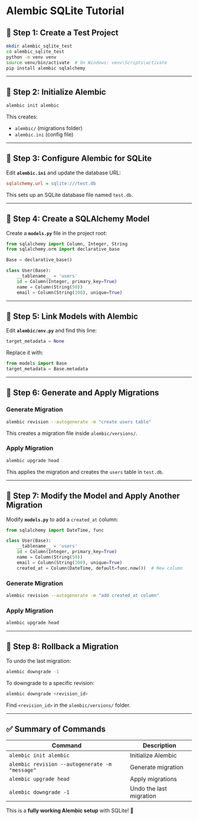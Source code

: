 # Alembic SQLite Tutorial

## 📌 Step 1: Create a Test Project

```bash
mkdir alembic_sqlite_test
cd alembic_sqlite_test
python -m venv venv
source venv/bin/activate  # On Windows: venv\Scripts\activate
pip install alembic sqlalchemy
```

--------------------------------------------------------------------------------

## 📌 Step 2: Initialize Alembic

```bash
alembic init alembic
```

This creates:

- `alembic/` (migrations folder)
- `alembic.ini` (config file)

--------------------------------------------------------------------------------

## 📌 Step 3: Configure Alembic for SQLite

Edit **`alembic.ini`** and update the database URL:

```ini
sqlalchemy.url = sqlite:///test.db
```

This sets up an SQLite database file named `test.db`.

--------------------------------------------------------------------------------

## 📌 Step 4: Create a SQLAlchemy Model

Create a **`models.py`** file in the project root:

```python
from sqlalchemy import Column, Integer, String
from sqlalchemy.orm import declarative_base

Base = declarative_base()

class User(Base):
    __tablename__ = 'users'
    id = Column(Integer, primary_key=True)
    name = Column(String(50))
    email = Column(String(100), unique=True)
```

--------------------------------------------------------------------------------

## 📌 Step 5: Link Models with Alembic

Edit **`alembic/env.py`** and find this line:

```python
target_metadata = None
```

Replace it with:

```python
from models import Base
target_metadata = Base.metadata
```

--------------------------------------------------------------------------------

## 📌 Step 6: Generate and Apply Migrations

### Generate Migration

```bash
alembic revision --autogenerate -m "create users table"
```

This creates a migration file inside `alembic/versions/`.

### Apply Migration

```bash
alembic upgrade head
```

This applies the migration and creates the `users` table in `test.db`.

--------------------------------------------------------------------------------

## 📌 Step 7: Modify the Model and Apply Another Migration

Modify **`models.py`** to add a `created_at` column:

```python
from sqlalchemy import DateTime, func

class User(Base):
    __tablename__ = 'users'
    id = Column(Integer, primary_key=True)
    name = Column(String(50))
    email = Column(String(100), unique=True)
    created_at = Column(DateTime, default=func.now())  # New column
```

### Generate Migration

```bash
alembic revision --autogenerate -m "add created_at column"
```

### Apply Migration

```bash
alembic upgrade head
```

--------------------------------------------------------------------------------

## 📌 Step 8: Rollback a Migration

To undo the last migration:

```bash
alembic downgrade -1
```

To downgrade to a specific revision:

```bash
alembic downgrade <revision_id>
```

Find `<revision_id>` in the `alembic/versions/` folder.

--------------------------------------------------------------------------------

## ✅ Summary of Commands

Command                                        | Description
---------------------------------------------- | -----------------------
`alembic init alembic`                         | Initialize Alembic
`alembic revision --autogenerate -m "message"` | Generate migration
`alembic upgrade head`                         | Apply migrations
`alembic downgrade -1`                         | Undo the last migration

This is a **fully working Alembic setup** with SQLite! 🚀
